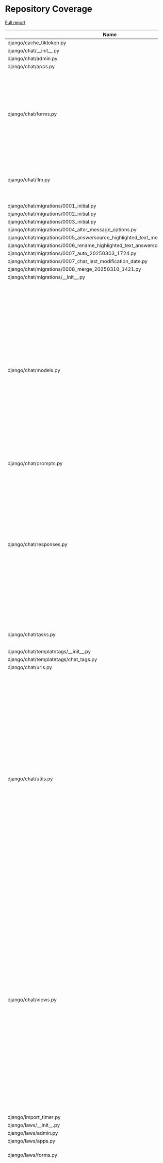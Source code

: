 # Repository Coverage

[Full report](https://htmlpreview.github.io/?https://github.com/justicecanada/otto/blob/python-coverage-comment-action-data/htmlcov/index.html)

| Name                                                                                     |    Stmts |     Miss |   Cover |   Missing |
|----------------------------------------------------------------------------------------- | -------: | -------: | ------: | --------: |
| django/cache\_tiktoken.py                                                                |        8 |        8 |      0% |      1-18 |
| django/chat/\_\_init\_\_.py                                                              |        0 |        0 |    100% |           |
| django/chat/admin.py                                                                     |        1 |        1 |      0% |         1 |
| django/chat/apps.py                                                                      |        4 |        0 |    100% |           |
| django/chat/forms.py                                                                     |      162 |       20 |     88% |42, 49, 106, 139-148, 156-170, 189, 234, 242, 413, 415-417, 497-499 |
| django/chat/llm.py                                                                       |      103 |       14 |     86% |67, 86-88, 94-96, 120-126, 231, 251 |
| django/chat/migrations/0001\_initial.py                                                  |        6 |        0 |    100% |           |
| django/chat/migrations/0002\_initial.py                                                  |        6 |        0 |    100% |           |
| django/chat/migrations/0003\_initial.py                                                  |        7 |        0 |    100% |           |
| django/chat/migrations/0004\_alter\_message\_options.py                                  |        4 |        0 |    100% |           |
| django/chat/migrations/0005\_answersource\_highlighted\_text\_message\_claims\_list.py   |        4 |        0 |    100% |           |
| django/chat/migrations/0006\_rename\_highlighted\_text\_answersource\_processed\_text.py |        4 |        0 |    100% |           |
| django/chat/migrations/0007\_auto\_20250303\_1724.py                                     |        7 |        0 |    100% |           |
| django/chat/migrations/0007\_chat\_last\_modification\_date.py                           |       10 |        2 |     80% |     10-11 |
| django/chat/migrations/0008\_merge\_20250310\_1421.py                                    |        4 |        0 |    100% |           |
| django/chat/migrations/\_\_init\_\_.py                                                   |        0 |        0 |    100% |           |
| django/chat/models.py                                                                    |      342 |       38 |     89% |33, 84, 222-225, 230-236, 244, 364, 381-382, 386-390, 397, 402, 408-409, 412, 441, 461, 479-483, 535, 539-541, 556, 567, 605, 615, 646-647 |
| django/chat/prompts.py                                                                   |        5 |        0 |    100% |           |
| django/chat/responses.py                                                                 |      306 |       87 |     72% |74, 112, 210, 264, 270-290, 358-359, 364-397, 400-430, 472, 478-488, 538, 584-618, 624-628, 687, 714, 718, 759-760 |
| django/chat/tasks.py                                                                     |       71 |       16 |     77% |22-30, 92-93, 96-101 |
| django/chat/templatetags/\_\_init\_\_.py                                                 |        0 |        0 |    100% |           |
| django/chat/templatetags/chat\_tags.py                                                   |        5 |        0 |    100% |           |
| django/chat/urls.py                                                                      |        6 |        0 |    100% |           |
| django/chat/utils.py                                                                     |      419 |       58 |     86% |126, 138-139, 151-155, 199, 218, 220-221, 233-249, 257-258, 265-266, 304-320, 352-354, 369-371, 393, 465, 467, 484, 538-545, 553, 570-574, 610-620, 627, 921-922 |
| django/chat/views.py                                                                     |      447 |       74 |     83% |93-95, 133, 161-163, 166-168, 192, 209-216, 222, 319-323, 409, 429-449, 475-477, 507, 510, 576, 589, 624-625, 695-703, 735-747, 810-826, 836-837, 846-849, 887-896, 902-907 |
| django/import\_timer.py                                                                  |        6 |        6 |      0% |       1-8 |
| django/laws/\_\_init\_\_.py                                                              |        0 |        0 |    100% |           |
| django/laws/admin.py                                                                     |        1 |        1 |      0% |         1 |
| django/laws/apps.py                                                                      |        4 |        0 |    100% |           |
| django/laws/forms.py                                                                     |       54 |        6 |     89% |24-29, 38, 52-57, 66 |
| django/laws/management/commands/load\_laws\_xml.py                                       |      451 |      120 |     73% |28-57, 72, 83-85, 101-104, 114-118, 146, 175, 236, 254, 256, 258, 277, 280, 282, 297-298, 300-301, 398-401, 411-429, 455-459, 471, 497, 549-550, 591-593, 709-715, 733-734, 736, 744, 784, 786, 804-806, 845-847, 850-852, 879-881, 883-885, 887-889, 891-893, 946-948, 965-967, 985-991, 1039-1050, 1055, 1068-1069, 1094-1100 |
| django/laws/migrations/0001\_initial.py                                                  |        5 |        0 |    100% |           |
| django/laws/migrations/0002\_law\_laws\_law\_title\_797cd1\_idx\_and\_more.py            |        4 |        0 |    100% |           |
| django/laws/migrations/\_\_init\_\_.py                                                   |        0 |        0 |    100% |           |
| django/laws/models.py                                                                    |      105 |       22 |     79% |38-42, 86, 111-114, 148, 152-160, 164-165 |
| django/laws/prompts.py                                                                   |        2 |        0 |    100% |           |
| django/laws/translation.py                                                               |        5 |        0 |    100% |           |
| django/laws/urls.py                                                                      |        4 |        0 |    100% |           |
| django/laws/utils.py                                                                     |       71 |       11 |     85% |37, 62-67, 78, 94-96 |
| django/laws/views.py                                                                     |      216 |       29 |     87% |71, 75, 92, 105, 122, 152-159, 169, 204, 221, 243, 286, 288, 293-295, 307, 311, 337, 345, 353, 362, 366, 373-378, 441-449 |
| django/librarian/\_\_init\_\_.py                                                         |        0 |        0 |    100% |           |
| django/librarian/admin.py                                                                |        5 |        5 |      0% |       1-7 |
| django/librarian/apps.py                                                                 |        4 |        0 |    100% |           |
| django/librarian/forms.py                                                                |      101 |        5 |     95% |125-126, 211, 215, 229 |
| django/librarian/migrations/0001\_initial.py                                             |        7 |        0 |    100% |           |
| django/librarian/migrations/0002\_initial.py                                             |        7 |        0 |    100% |           |
| django/librarian/migrations/\_\_init\_\_.py                                              |        0 |        0 |    100% |           |
| django/librarian/models.py                                                               |      330 |       48 |     85% |53-55, 123, 125, 133, 135, 137, 147, 172-174, 192, 196, 250, 312-313, 318, 329-332, 405, 422-431, 435, 453, 481-483, 493-494, 500, 516, 542-543, 553-554, 564-565, 578-579 |
| django/librarian/tasks.py                                                                |      113 |       39 |     65% |42-75, 82, 92, 105, 115, 135, 157-159, 170-173, 192-193 |
| django/librarian/translation.py                                                          |        8 |        0 |    100% |           |
| django/librarian/urls.py                                                                 |        4 |        0 |    100% |           |
| django/librarian/utils/markdown\_splitter.py                                             |      183 |       10 |     95% |72, 75-77, 88, 123, 137, 260, 270, 277 |
| django/librarian/utils/process\_engine.py                                                |      441 |       57 |     87% |44-46, 51, 147, 152, 162-163, 167, 173, 176, 183, 185, 187, 189, 195, 197, 199, 246, 259, 271-272, 285-294, 296-298, 343-349, 386, 410, 426-428, 477-481, 487-491, 495, 543-544, 578, 665, 687 |
| django/librarian/views.py                                                                |      304 |       38 |     88% |71-92, 98, 126-148, 181, 241-242, 247, 311-312, 331, 338-340, 458, 463 |
| django/manage.py                                                                         |       11 |       11 |      0% |      3-23 |
| django/otto/\_\_init\_\_.py                                                              |        2 |        0 |    100% |           |
| django/otto/admin.py                                                                     |        0 |        0 |    100% |           |
| django/otto/asgi.py                                                                      |        8 |        8 |      0% |     10-24 |
| django/otto/celery.py                                                                    |       16 |        1 |     94% |        78 |
| django/otto/context\_processors.py                                                       |       11 |        4 |     64% |     10-14 |
| django/otto/forms.py                                                                     |       68 |        4 |     94% |72, 74, 202-203 |
| django/otto/management/commands/delete\_empty\_chats.py                                  |       19 |        1 |     95% |        29 |
| django/otto/management/commands/delete\_old\_chats.py                                    |       21 |        2 |     90% |    32, 36 |
| django/otto/management/commands/delete\_text\_extractor\_files.py                        |       18 |        0 |    100% |           |
| django/otto/management/commands/delete\_translation\_files.py                            |       27 |        0 |    100% |           |
| django/otto/management/commands/delete\_unused\_libraries.py                             |       21 |        2 |     90% |    32, 36 |
| django/otto/management/commands/reset\_app\_data.py                                      |      122 |       18 |     85% |70-75, 90, 107-112, 132-137, 151-152, 157-160, 175-180, 191 |
| django/otto/management/commands/test\_laws\_query.py                                     |       52 |       38 |     27% |18-121, 128-135 |
| django/otto/management/commands/update\_exchange\_rate.py                                |       19 |        0 |    100% |           |
| django/otto/management/commands/warn\_libraries\_pending\_deletion.py                    |       26 |        3 |     88% |     29-33 |
| django/otto/migrations/0001\_initial.py                                                  |        8 |        0 |    100% |           |
| django/otto/migrations/\_\_init\_\_.py                                                   |        0 |        0 |    100% |           |
| django/otto/models.py                                                                    |      281 |       30 |     89% |28-30, 83-86, 119, 123-126, 161, 200, 203, 219, 240, 258, 375, 378, 432, 439, 467, 471, 478, 484, 533-534, 548, 552, 556, 578 |
| django/otto/rules.py                                                                     |      157 |       18 |     89% |26, 41, 48, 50, 100-102, 107-109, 114-116, 145, 211-213, 249 |
| django/otto/secure\_models.py                                                            |      248 |       91 |     63% |21-22, 61, 86-100, 129-130, 135-136, 149-154, 183-224, 248, 268-269, 307, 337, 350, 359, 378, 393, 398, 403, 409-415, 418, 423, 437, 442, 447, 454-482, 485-486, 491-498, 501-502, 508-522, 536-537, 542-552, 557-558, 561-562 |
| django/otto/settings.py                                                                  |      163 |       23 |     86% |38-41, 51-52, 220-229, 299, 312, 369-376, 408, 498-499 |
| django/otto/tasks.py                                                                     |       43 |        7 |     84% |11, 16, 40, 60, 73-75 |
| django/otto/templatetags/\_\_init\_\_.py                                                 |        0 |        0 |    100% |           |
| django/otto/templatetags/filters.py                                                      |       10 |        1 |     90% |         8 |
| django/otto/templatetags/tags.py                                                         |       10 |        1 |     90% |        18 |
| django/otto/translation.py                                                               |       17 |        0 |    100% |           |
| django/otto/urls.py                                                                      |       13 |        2 |     85% |   95, 100 |
| django/otto/utils/auth.py                                                                |       37 |        9 |     76% |14-28, 62-64 |
| django/otto/utils/common.py                                                              |       57 |        1 |     98% |        94 |
| django/otto/utils/decorators.py                                                          |       62 |        4 |     94% |24-25, 65, 87 |
| django/otto/utils/logging.py                                                             |       15 |        0 |    100% |           |
| django/otto/utils/middleware.py                                                          |       17 |        1 |     94% |        23 |
| django/otto/views.py                                                                     |      541 |      111 |     79% |59, 64, 69-83, 123, 132-142, 154, 275, 375, 427-430, 446-447, 471, 481-484, 513-523, 535-540, 543, 552, 554-557, 559-560, 562-565, 588, 596, 605, 621-632, 738-739, 770, 772, 774, 788, 790, 797-798, 801-804, 814-820, 830, 832, 834, 839-859, 898, 907-916, 1013, 1044, 1077-1100 |
| django/otto/wsgi.py                                                                      |        4 |        4 |      0% |     10-16 |
| django/postgres\_wrapper/\_\_init\_\_.py                                                 |        0 |        0 |    100% |           |
| django/postgres\_wrapper/base.py                                                         |        6 |        0 |    100% |           |
| django/tests/\_\_init\_\_.py                                                             |        0 |        0 |    100% |           |
| django/tests/chat/test\_answer\_sources.py                                               |       38 |        0 |    100% |           |
| django/tests/chat/test\_chat\_models.py                                                  |       36 |        1 |     97% |        48 |
| django/tests/chat/test\_chat\_options.py                                                 |      119 |        2 |     98% |   175-176 |
| django/tests/chat/test\_chat\_procs.py                                                   |      271 |        1 |     99% |        48 |
| django/tests/chat/test\_chat\_readonly.py                                                |       33 |        0 |    100% |           |
| django/tests/chat/test\_chat\_translate.py                                               |       37 |        0 |    100% |           |
| django/tests/chat/test\_chat\_views.py                                                   |      648 |       12 |     98% |31, 581-599 |
| django/tests/chat/test\_highlights.py                                                    |       50 |        0 |    100% |           |
| django/tests/conftest.py                                                                 |      170 |        5 |     97% |36, 210, 240-244 |
| django/tests/laws/conftest.py                                                            |        9 |        0 |    100% |           |
| django/tests/laws/test\_laws\_utils.py                                                   |       45 |        0 |    100% |           |
| django/tests/laws/test\_laws\_views.py                                                   |       48 |        0 |    100% |           |
| django/tests/librarian/test\_document\_loading.py                                        |      179 |        0 |    100% |           |
| django/tests/librarian/test\_librarian.py                                                |      277 |        0 |    100% |           |
| django/tests/librarian/test\_markdown\_splitter.py                                       |      282 |        0 |    100% |           |
| django/tests/otto/test\_budget.py                                                        |       37 |        0 |    100% |           |
| django/tests/otto/test\_cleanup.py                                                       |      306 |        0 |    100% |           |
| django/tests/otto/test\_commands\_delete\_translation\_files.py                          |       36 |        0 |    100% |           |
| django/tests/otto/test\_exchange\_rate\_update.py                                        |       11 |        0 |    100% |           |
| django/tests/otto/test\_feedback\_dashboard.py                                           |      109 |        0 |    100% |           |
| django/tests/otto/test\_load\_test.py                                                    |       64 |        0 |    100% |           |
| django/tests/otto/test\_manage\_users.py                                                 |      130 |        0 |    100% |           |
| django/tests/otto/test\_otto\_forms.py                                                   |       11 |        0 |    100% |           |
| django/tests/otto/test\_otto\_models.py                                                  |       37 |        0 |    100% |           |
| django/tests/otto/test\_otto\_views.py                                                   |       63 |        0 |    100% |           |
| django/tests/otto/test\_utils\_common.py                                                 |       13 |        0 |    100% |           |
| django/tests/otto/test\_utils\_middleware.py                                             |       35 |        0 |    100% |           |
| django/tests/settings.py                                                                 |        0 |        0 |    100% |           |
| django/tests/template\_wizard/test\_template\_wizard\_views.py                           |       19 |        0 |    100% |           |
| django/tests/text\_extractor/test\_tasks.py                                              |       39 |        0 |    100% |           |
| django/tests/text\_extractor/test\_utils.py                                              |      106 |        0 |    100% |           |
| django/tests/text\_extractor/test\_views.py                                              |       95 |        2 |     98% |  150, 161 |
| django/text\_extractor/\_\_init\_\_.py                                                   |        0 |        0 |    100% |           |
| django/text\_extractor/admin.py                                                          |        1 |        1 |      0% |         1 |
| django/text\_extractor/apps.py                                                           |       11 |        1 |     91% |        21 |
| django/text\_extractor/migrations/0001\_initial.py                                       |        6 |        0 |    100% |           |
| django/text\_extractor/migrations/\_\_init\_\_.py                                        |        0 |        0 |    100% |           |
| django/text\_extractor/models.py                                                         |       17 |        1 |     94% |        28 |
| django/text\_extractor/tasks.py                                                          |       18 |        2 |     89% |     34-35 |
| django/text\_extractor/urls.py                                                           |        4 |        0 |    100% |           |
| django/text\_extractor/utils.py                                                          |      211 |       42 |     80% |57-80, 115-116, 164-166, 184, 295-297, 351-355, 362-363, 369, 375-379 |
| django/text\_extractor/views.py                                                          |      108 |       21 |     81% |41, 59-74, 84, 98-106, 119-125, 142, 146, 163, 173, 193-194 |
|                                                                                **TOTAL** | **10225** | **1201** | **88%** |           |


## Setup coverage badge

Below are examples of the badges you can use in your main branch `README` file.

### Direct image

[![Coverage badge](https://raw.githubusercontent.com/justicecanada/otto/python-coverage-comment-action-data/badge.svg)](https://htmlpreview.github.io/?https://github.com/justicecanada/otto/blob/python-coverage-comment-action-data/htmlcov/index.html)

This is the one to use if your repository is private or if you don't want to customize anything.

### [Shields.io](https://shields.io) Json Endpoint

[![Coverage badge](https://img.shields.io/endpoint?url=https://raw.githubusercontent.com/justicecanada/otto/python-coverage-comment-action-data/endpoint.json)](https://htmlpreview.github.io/?https://github.com/justicecanada/otto/blob/python-coverage-comment-action-data/htmlcov/index.html)

Using this one will allow you to [customize](https://shields.io/endpoint) the look of your badge.
It won't work with private repositories. It won't be refreshed more than once per five minutes.

### [Shields.io](https://shields.io) Dynamic Badge

[![Coverage badge](https://img.shields.io/badge/dynamic/json?color=brightgreen&label=coverage&query=%24.message&url=https%3A%2F%2Fraw.githubusercontent.com%2Fjusticecanada%2Fotto%2Fpython-coverage-comment-action-data%2Fendpoint.json)](https://htmlpreview.github.io/?https://github.com/justicecanada/otto/blob/python-coverage-comment-action-data/htmlcov/index.html)

This one will always be the same color. It won't work for private repos. I'm not even sure why we included it.

## What is that?

This branch is part of the
[python-coverage-comment-action](https://github.com/marketplace/actions/python-coverage-comment)
GitHub Action. All the files in this branch are automatically generated and may be
overwritten at any moment.